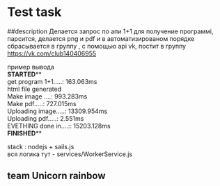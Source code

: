 # Test task 


##description
Делается запрос по апи 1+1 для получение программі, парсится, делается png и pdf и в автоматизированом порядке сбрасывается в группу , с помощью api vk, 
постит в группу https://vk.com/club140406955

пример вывода <br>
******************STARTED******************** <br>
get program 1+1.....: 163.063ms <br>
html file generated  <br>
Make image ....: 993.283ms <br>
Make pdf.....: 727.015ms <br>
Uploading image.....: 13309.954ms <br>
Uploading pdf.....: 2.551ms <br>
EVETHING done in....:: 15203.128ms <br>
******************FINISHED********************<br>


stack : nodejs + sails.js <br>
 вся логика тут - services/WorkerService.js <br>
## team Unicorn rainbow <br>

